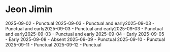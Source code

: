 # Jeon Jimin
2025-09-02 - Punctual
2025-09-03 - Punctual and early2025-09-03 - Punctual and early2025-09-03 - Punctual and early2025-09-03 - Punctual and early2025-09-03 - Punctual and early
2025-09-04 - Early
2025-09-05 - Early
2025-09-08 - Absent
2025-09-09 - Punctual
2025-09-10 - Punctual
2025-09-11 - Punctual
2025-09-12 - Punctual
